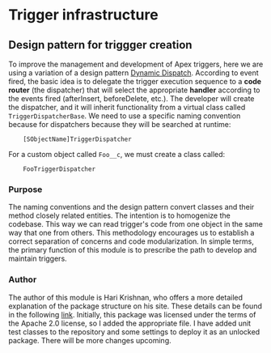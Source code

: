 # Trigger infrastructure

## Design pattern for triggger creation

To improve the management and development of Apex triggers, here we are using a
variation of a design pattern [Dynamic Dispatch](https://en.wikipedia.org/w/index.php?title=Dynamic_dispatch&oldid=932525185).
According to event fired, the basic idea is to delegate the trigger execution
sequence to a **code router** (the dispatcher) that will select the appropriate
**handler** according to the events fired (afterInsert, beforeDelete, etc.). The
developer will create the dispatcher, and it will inherit functionality from a
virtual class called `TriggerDispatcherBase`. We need to use a specific naming
convention because for dispatchers because they will be searched at runtime: 

```
    [SObjectName]TriggerDispatcher
```


For a custom object called `Foo__c`, we must create a class called:

```
    FooTriggerDispatcher
```
### Purpose

The naming conventions and the design pattern convert classes and their method
closely related entities. The intention is to homogenize the codebase. This way
we can read trigger's code from one object in the same way that one from others.
This methodology encourages us to establish a correct separation of concerns and
code modularization. In simple terms, the primary function of this module is to
prescribe the path to develop and maintain triggers.

### Author

The author of this module is Hari Krishnan, who offers a more detailed
explanation of the package structure on his site. These details can be found in
the following
[link](https://code.google.com/archive/p/apex-trigger-architecture-framework/).
Initially, this package was licensed under the terms of the Apache 2.0 license,
so I added the appropriate file. I have added unit test classes to the
repository and some settings to deploy it as an unlocked package. There will be
more changes upcoming.